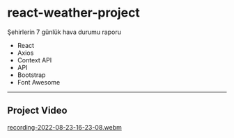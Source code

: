 # react-weather-project
Şehirlerin 7  günlük hava durumu raporu

* React
* Axios
* Context API
* API
* Bootstrap
* Font Awesome
---
## Project Video
[recording-2022-08-23-16-23-08.webm](https://user-images.githubusercontent.com/85495654/186169543-12e76056-e4ff-4dfe-a75d-13c91dbf323b.webm)
